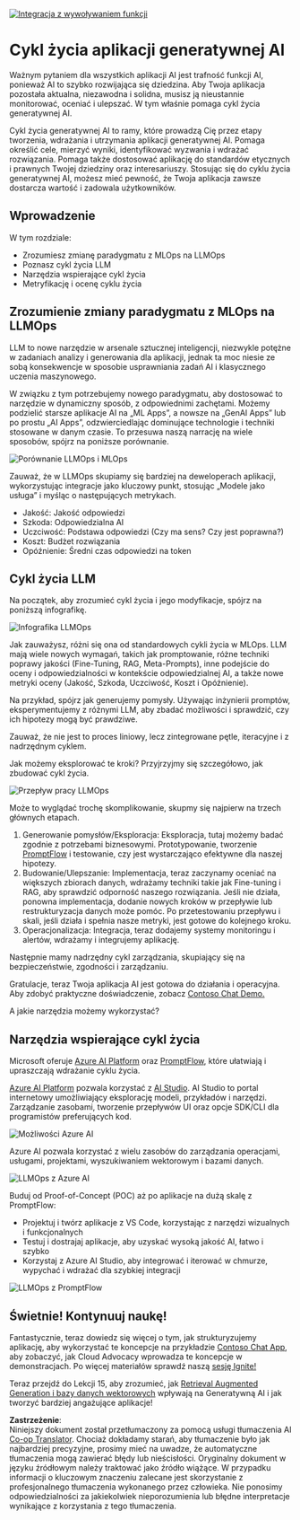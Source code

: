 <!--
CO_OP_TRANSLATOR_METADATA:
{
  "original_hash": "27a5347a5022d5ef0a72ab029b03526a",
  "translation_date": "2025-07-09T15:52:47+00:00",
  "source_file": "14-the-generative-ai-application-lifecycle/README.md",
  "language_code": "pl"
}
-->
[![Integracja z wywoływaniem funkcji](../../../translated_images/14-lesson-banner.066d74a31727ac121eeac06376a068a397d8e335281e63ce94130d11f516e46b.pl.png)](https://aka.ms/gen-ai-lesson14-gh?WT.mc_id=academic-105485-koreyst)

# Cykl życia aplikacji generatywnej AI

Ważnym pytaniem dla wszystkich aplikacji AI jest trafność funkcji AI, ponieważ AI to szybko rozwijająca się dziedzina. Aby Twoja aplikacja pozostała aktualna, niezawodna i solidna, musisz ją nieustannie monitorować, oceniać i ulepszać. W tym właśnie pomaga cykl życia generatywnej AI.

Cykl życia generatywnej AI to ramy, które prowadzą Cię przez etapy tworzenia, wdrażania i utrzymania aplikacji generatywnej AI. Pomaga określić cele, mierzyć wyniki, identyfikować wyzwania i wdrażać rozwiązania. Pomaga także dostosować aplikację do standardów etycznych i prawnych Twojej dziedziny oraz interesariuszy. Stosując się do cyklu życia generatywnej AI, możesz mieć pewność, że Twoja aplikacja zawsze dostarcza wartość i zadowala użytkowników.

## Wprowadzenie

W tym rozdziale:

- Zrozumiesz zmianę paradygmatu z MLOps na LLMOps
- Poznasz cykl życia LLM
- Narzędzia wspierające cykl życia
- Metryfikację i ocenę cyklu życia

## Zrozumienie zmiany paradygmatu z MLOps na LLMOps

LLM to nowe narzędzie w arsenale sztucznej inteligencji, niezwykle potężne w zadaniach analizy i generowania dla aplikacji, jednak ta moc niesie ze sobą konsekwencje w sposobie usprawniania zadań AI i klasycznego uczenia maszynowego.

W związku z tym potrzebujemy nowego paradygmatu, aby dostosować to narzędzie w dynamiczny sposób, z odpowiednimi zachętami. Możemy podzielić starsze aplikacje AI na „ML Apps”, a nowsze na „GenAI Apps” lub po prostu „AI Apps”, odzwierciedlając dominujące technologie i techniki stosowane w danym czasie. To przesuwa naszą narrację na wiele sposobów, spójrz na poniższe porównanie.

![Porównanie LLMOps i MLOps](../../../translated_images/01-llmops-shift.29bc933cb3bb0080a562e1655c0c719b71a72c3be6252d5c564b7f598987e602.pl.png)

Zauważ, że w LLMOps skupiamy się bardziej na deweloperach aplikacji, wykorzystując integracje jako kluczowy punkt, stosując „Modele jako usługa” i myśląc o następujących metrykach.

- Jakość: Jakość odpowiedzi
- Szkoda: Odpowiedzialna AI
- Uczciwość: Podstawa odpowiedzi (Czy ma sens? Czy jest poprawna?)
- Koszt: Budżet rozwiązania
- Opóźnienie: Średni czas odpowiedzi na token

## Cykl życia LLM

Na początek, aby zrozumieć cykl życia i jego modyfikacje, spójrz na poniższą infografikę.

![Infografika LLMOps](../../../translated_images/02-llmops.70a942ead05a7645db740f68727d90160cb438ab71f0fb20548bc7fe5cad83ff.pl.png)

Jak zauważysz, różni się ona od standardowych cykli życia w MLOps. LLM mają wiele nowych wymagań, takich jak promptowanie, różne techniki poprawy jakości (Fine-Tuning, RAG, Meta-Prompts), inne podejście do oceny i odpowiedzialności w kontekście odpowiedzialnej AI, a także nowe metryki oceny (Jakość, Szkoda, Uczciwość, Koszt i Opóźnienie).

Na przykład, spójrz jak generujemy pomysły. Używając inżynierii promptów, eksperymentujemy z różnymi LLM, aby zbadać możliwości i sprawdzić, czy ich hipotezy mogą być prawdziwe.

Zauważ, że nie jest to proces liniowy, lecz zintegrowane pętle, iteracyjne i z nadrzędnym cyklem.

Jak możemy eksplorować te kroki? Przyjrzyjmy się szczegółowo, jak zbudować cykl życia.

![Przepływ pracy LLMOps](../../../translated_images/03-llm-stage-flows.3a1e1c401235a6cfa886ed6ba04aa52a096a545e1bc44fa54d7d5983a7201892.pl.png)

Może to wyglądać trochę skomplikowanie, skupmy się najpierw na trzech głównych etapach.

1. Generowanie pomysłów/Eksploracja: Eksploracja, tutaj możemy badać zgodnie z potrzebami biznesowymi. Prototypowanie, tworzenie [PromptFlow](https://microsoft.github.io/promptflow/index.html?WT.mc_id=academic-105485-koreyst) i testowanie, czy jest wystarczająco efektywne dla naszej hipotezy.
1. Budowanie/Ulepszanie: Implementacja, teraz zaczynamy oceniać na większych zbiorach danych, wdrażamy techniki takie jak Fine-tuning i RAG, aby sprawdzić odporność naszego rozwiązania. Jeśli nie działa, ponowna implementacja, dodanie nowych kroków w przepływie lub restrukturyzacja danych może pomóc. Po przetestowaniu przepływu i skali, jeśli działa i spełnia nasze metryki, jest gotowe do kolejnego kroku.
1. Operacjonalizacja: Integracja, teraz dodajemy systemy monitoringu i alertów, wdrażamy i integrujemy aplikację.

Następnie mamy nadrzędny cykl zarządzania, skupiający się na bezpieczeństwie, zgodności i zarządzaniu.

Gratulacje, teraz Twoja aplikacja AI jest gotowa do działania i operacyjna. Aby zdobyć praktyczne doświadczenie, zobacz [Contoso Chat Demo.](https://nitya.github.io/contoso-chat/?WT.mc_id=academic-105485-koreys)

A jakie narzędzia możemy wykorzystać?

## Narzędzia wspierające cykl życia

Microsoft oferuje [Azure AI Platform](https://azure.microsoft.com/solutions/ai/?WT.mc_id=academic-105485-koreys) oraz [PromptFlow](https://microsoft.github.io/promptflow/index.html?WT.mc_id=academic-105485-koreyst), które ułatwiają i upraszczają wdrażanie cyklu życia.

[Azure AI Platform](https://azure.microsoft.com/solutions/ai/?WT.mc_id=academic-105485-koreys) pozwala korzystać z [AI Studio](https://ai.azure.com/?WT.mc_id=academic-105485-koreys). AI Studio to portal internetowy umożliwiający eksplorację modeli, przykładów i narzędzi. Zarządzanie zasobami, tworzenie przepływów UI oraz opcje SDK/CLI dla programistów preferujących kod.

![Możliwości Azure AI](../../../translated_images/04-azure-ai-platform.80203baf03a12fa8b166e194928f057074843d1955177baf0f5b53d50d7b6153.pl.png)

Azure AI pozwala korzystać z wielu zasobów do zarządzania operacjami, usługami, projektami, wyszukiwaniem wektorowym i bazami danych.

![LLMOps z Azure AI](../../../translated_images/05-llm-azure-ai-prompt.a5ce85cdbb494bdf95420668e3464aae70d8b22275a744254e941dd5e73ae0d2.pl.png)

Buduj od Proof-of-Concept (POC) aż po aplikacje na dużą skalę z PromptFlow:

- Projektuj i twórz aplikacje z VS Code, korzystając z narzędzi wizualnych i funkcjonalnych
- Testuj i dostrajaj aplikacje, aby uzyskać wysoką jakość AI, łatwo i szybko
- Korzystaj z Azure AI Studio, aby integrować i iterować w chmurze, wypychać i wdrażać dla szybkiej integracji

![LLMOps z PromptFlow](../../../translated_images/06-llm-promptflow.a183eba07a3a7fdf4aa74db92a318b8cbbf4a608671f6b166216358d3203d8d4.pl.png)

## Świetnie! Kontynuuj naukę!

Fantastycznie, teraz dowiedz się więcej o tym, jak strukturyzujemy aplikację, aby wykorzystać te koncepcje na przykładzie [Contoso Chat App](https://nitya.github.io/contoso-chat/?WT.mc_id=academic-105485-koreyst), aby zobaczyć, jak Cloud Advocacy wprowadza te koncepcje w demonstracjach. Po więcej materiałów sprawdź naszą [sesję Ignite!](https://www.youtube.com/watch?v=DdOylyrTOWg)

Teraz przejdź do Lekcji 15, aby zrozumieć, jak [Retrieval Augmented Generation i bazy danych wektorowych](../15-rag-and-vector-databases/README.md?WT.mc_id=academic-105485-koreyst) wpływają na Generatywną AI i jak tworzyć bardziej angażujące aplikacje!

**Zastrzeżenie**:  
Niniejszy dokument został przetłumaczony za pomocą usługi tłumaczenia AI [Co-op Translator](https://github.com/Azure/co-op-translator). Chociaż dokładamy starań, aby tłumaczenie było jak najbardziej precyzyjne, prosimy mieć na uwadze, że automatyczne tłumaczenia mogą zawierać błędy lub nieścisłości. Oryginalny dokument w języku źródłowym należy traktować jako źródło wiążące. W przypadku informacji o kluczowym znaczeniu zalecane jest skorzystanie z profesjonalnego tłumaczenia wykonanego przez człowieka. Nie ponosimy odpowiedzialności za jakiekolwiek nieporozumienia lub błędne interpretacje wynikające z korzystania z tego tłumaczenia.